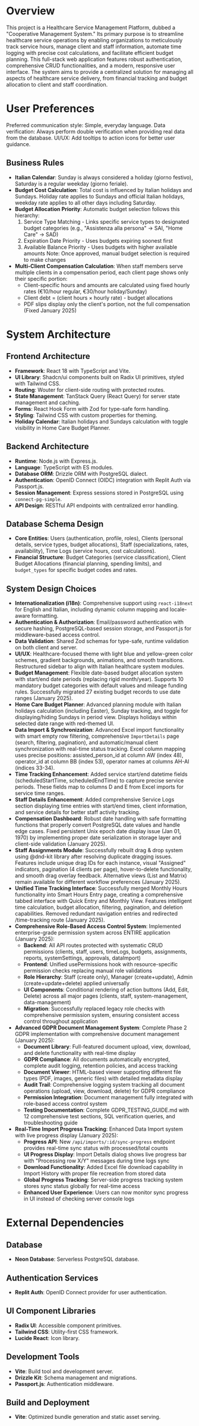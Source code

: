 # Overview

This project is a Healthcare Service Management Platform, dubbed a "Cooperative Management System." Its primary purpose is to streamline healthcare service operations by enabling organizations to meticulously track service hours, manage client and staff information, automate time logging with precise cost calculations, and facilitate efficient budget planning. This full-stack web application features robust authentication, comprehensive CRUD functionalities, and a modern, responsive user interface. The system aims to provide a centralized solution for managing all aspects of healthcare service delivery, from financial tracking and budget allocation to client and staff coordination.

# User Preferences

Preferred communication style: Simple, everyday language.
Data verification: Always perform double verification when providing real data from the database.
UI/UX: Add tooltips to action icons for better user guidance.

## Business Rules
- **Italian Calendar**: Sunday is always considered a holiday (giorno festivo), Saturday is a regular weekday (giorno feriale).
- **Budget Cost Calculation**: Total cost is influenced by Italian holidays and Sundays. Holiday rate applies to Sundays and official Italian holidays, weekday rate applies to all other days including Saturday.
- **Budget Allocation Priority**: Automatic budget selection follows this hierarchy:
  1. Service Type Matching - Links specific service types to designated budget categories (e.g., "Assistenza alla persona" → SAI, "Home Care" → SAD)
  2. Expiration Date Priority - Uses budgets expiring soonest first
  3. Available Balance Priority - Uses budgets with higher available amounts
  Note: Once approved, manual budget selection is required to make changes
- **Multi-Client Compensation Calculation**: When staff members serve multiple clients in a compensation period, each client page shows only their specific portion:
  - Client-specific hours and amounts are calculated using fixed hourly rates (€10/hour regular, €30/hour holiday/Sunday)
  - Client debt = (client hours × hourly rate) - budget allocations
  - PDF slips display only the client's portion, not the full compensation (Fixed January 2025)

# System Architecture

## Frontend Architecture
- **Framework**: React 18 with TypeScript and Vite.
- **UI Library**: Shadcn/ui components built on Radix UI primitives, styled with Tailwind CSS.
- **Routing**: Wouter for client-side routing with protected routes.
- **State Management**: TanStack Query (React Query) for server state management and caching.
- **Forms**: React Hook Form with Zod for type-safe form handling.
- **Styling**: Tailwind CSS with custom properties for theming.
- **Holiday Calendar**: Italian holidays and Sundays calculation with toggle visibility in Home Care Budget Planner.

## Backend Architecture
- **Runtime**: Node.js with Express.js.
- **Language**: TypeScript with ES modules.
- **Database ORM**: Drizzle ORM with PostgreSQL dialect.
- **Authentication**: OpenID Connect (OIDC) integration with Replit Auth via Passport.js.
- **Session Management**: Express sessions stored in PostgreSQL using `connect-pg-simple`.
- **API Design**: RESTful API endpoints with centralized error handling.

## Database Schema Design
- **Core Entities**: Users (authentication, profile, roles), Clients (personal details, service types, budget allocations), Staff (specializations, rates, availability), Time Logs (service hours, cost calculations).
- **Financial Structure**: Budget Categories (service classification), Client Budget Allocations (financial planning, spending limits), and `budget_types` for specific budget codes and rates.

## System Design Choices
- **Internationalization (i18n)**: Comprehensive support using `react-i18next` for English and Italian, including dynamic column mapping and locale-aware formatting.
- **Authentication & Authorization**: Email/password authentication with secure hashing, PostgreSQL-based session storage, and Passport.js for middleware-based access control.
- **Data Validation**: Shared Zod schemas for type-safe, runtime validation on both client and server.
- **UI/UX**: Healthcare-focused theme with light blue and yellow-green color schemes, gradient backgrounds, animations, and smooth transitions. Restructured sidebar to align with Italian healthcare system modules.
- **Budget Management**: Flexible date-based budget allocation system with start/end date periods (replacing rigid month/year). Supports 10 mandatory budget categories with default values and mileage funding rules. Successfully migrated 27 existing budget records to use date ranges (January 2025).
- **Home Care Budget Planner**: Advanced planning module with Italian holidays calculation (including Easter), Sunday tracking, and toggle for displaying/hiding Sundays in period view. Displays holidays within selected date range with red-themed UI.
- **Data Import & Synchronization**: Advanced Excel import functionality with smart empty row filtering, comprehensive `ImportDetails` page (search, filtering, pagination), and automatic/manual client synchronization with real-time status tracking. Excel column mapping uses precise positions: assisted_person_id at column AW (index 48), operator_id at column BB (index 53), operator names at columns AH-AI (indices 33-34).
- **Time Tracking Enhancement**: Added service start/end datetime fields (scheduledStartTime, scheduledEndTime) to capture precise service periods. These fields map to columns D and E from Excel imports for service time ranges.
- **Staff Details Enhancement**: Added comprehensive Service Logs section displaying time entries with start/end times, client information, and service details for better staff activity tracking.
- **Compensation Dashboard**: Robust date handling with safe formatting functions that properly convert PostgreSQL date values and handle edge cases. Fixed persistent Unix epoch date display issue (Jan 01, 1970) by implementing proper date serialization in storage layer and client-side validation (January 2025).
- **Staff Assignments Module**: Successfully rebuilt drag & drop system using @dnd-kit library after resolving duplicate dragging issues. Features include unique drag IDs for each instance, visual "Assigned" indicators, pagination (4 clients per page), hover-to-delete functionality, and smooth drag overlay feedback. Alternative views (List and Matrix) remain available for different workflow preferences (January 2025).
- **Unified Time Tracking Interface**: Successfully merged Monthly Hours functionality into Smart Hours Entry page, creating a comprehensive tabbed interface with Quick Entry and Monthly View. Features intelligent time calculation, budget allocation, filtering, pagination, and deletion capabilities. Removed redundant navigation entries and redirected /time-tracking route (January 2025).
- **Comprehensive Role-Based Access Control System**: Implemented enterprise-grade permission system across ENTIRE application (January 2025):
  - **Backend**: All API routes protected with systematic CRUD permissions (clients, staff, users, timeLogs, budgets, assignments, reports, systemSettings, approvals, dataImport)
  - **Frontend**: Unified usePermissions hook with resource-specific permission checks replacing manual role validations
  - **Role Hierarchy**: Staff (create only), Manager (create+update), Admin (create+update+delete) applied universally
  - **UI Components**: Conditional rendering of action buttons (Add, Edit, Delete) across all major pages (clients, staff, system-management, data-management)
  - **Migration**: Successfully replaced legacy role checks with comprehensive permission system, ensuring consistent access control throughout application
- **Advanced GDPR Document Management System**: Complete Phase 2 GDPR implementation with comprehensive document management (January 2025):
  - **Document Library**: Full-featured document upload, view, download, and delete functionality with real-time display
  - **GDPR Compliance**: All documents automatically encrypted, complete audit logging, retention policies, and access tracking
  - **Document Viewer**: HTML-based viewer supporting different file types (PDF, images, generic files) with detailed metadata display
  - **Audit Trail**: Comprehensive logging system tracking all document operations (upload, view, download, delete) for GDPR compliance
  - **Permission Integration**: Document management fully integrated with role-based access control system
  - **Testing Documentation**: Complete GDPR_TESTING_GUIDE.md with 12 comprehensive test sections, SQL verification queries, and troubleshooting guide
- **Real-Time Import Progress Tracking**: Enhanced Data Import system with live progress display (January 2025):
  - **Progress API**: New `/api/imports/:id/sync-progress` endpoint provides real-time sync status with processed/total counts
  - **UI Progress Display**: Import Details dialog shows live progress bar with "Processing row X/Y" messages during time logs sync
  - **Download Functionality**: Added Excel file download capability in Import History with proper file recreation from stored data
  - **Global Progress Tracking**: Server-side progress tracking system stores sync status globally for real-time access
  - **Enhanced User Experience**: Users can now monitor sync progress in UI instead of checking server console logs

# External Dependencies

## Database
- **Neon Database**: Serverless PostgreSQL database.

## Authentication Services
- **Replit Auth**: OpenID Connect provider for user authentication.

## UI Component Libraries
- **Radix UI**: Accessible component primitives.
- **Tailwind CSS**: Utility-first CSS framework.
- **Lucide React**: Icon library.

## Development Tools
- **Vite**: Build tool and development server.
- **Drizzle Kit**: Schema management and migrations.
- **Passport.js**: Authentication middleware.

## Build and Deployment
- **Vite**: Optimized bundle generation and static asset serving.
